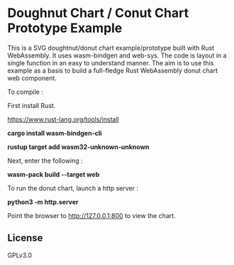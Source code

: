 # Doughnut Chart / Conut Chart Prototype Example

This is a SVG doughtnut/donut chart example/prototype built with Rust WebAssembly. It uses wasm-bindgen and web-sys. The code is layout in a single function in an easy to understand manner. The aim is to use this example as a basis to build a full-fledge Rust WebAssembly donut chart web component. 

To compile : 

First install Rust.

https://www.rust-lang.org/tools/install

__cargo install wasm-bindgen-cli__

__rustup target add wasm32-unknown-unknown__

Next, enter the following :

__wasm-pack build --target web__

To run the donut chart, launch a http server :

__python3 -m http.server__

Point the browser to http://127.0.0.1:800 to view the chart.

## License
GPLv3.0

